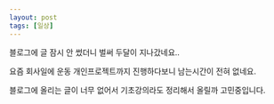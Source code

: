 ```yaml
---
layout: post
tags: [일상]
---
```


블로그에 글 잠시 안 썼더니 벌써 두달이 지나갔네요..

요즘 회사일에 운동 개인프로젝트까지 진행하다보니 남는시간이 전혀 없네요.

블로그에 올리는 글이 너무 없어서 기초강의라도 정리해서 올릴까 고민중입니다.